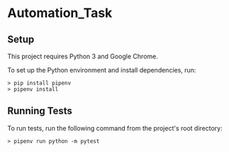 # Automation_Task

## Setup
This project requires Python 3 and Google Chrome.

To set up the Python environment and install dependencies, run:

    > pip install pipenv
    > pipenv install

## Running Tests
To run tests, run the following command from the project's root directory:

    > pipenv run python -m pytest